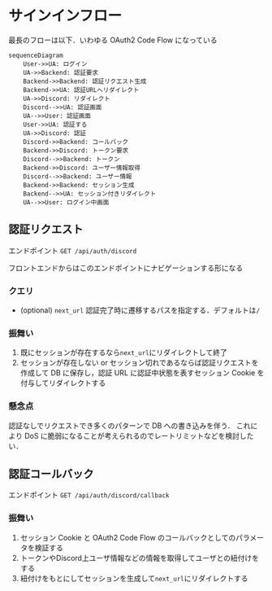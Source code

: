 # サインインフロー

最長のフローは以下．いわゆる OAuth2 Code Flow になっている
```mermaid
sequenceDiagram
    User->>UA: ログイン
    UA->>Backend: 認証要求
    Backend->>Backend: 認証リクエスト生成
    Backend->>UA: 認証URLへリダイレクト
    UA->>Discord: リダイレクト
    Discord-->>UA: 認証画面
    UA-->>User: 認証画面
    User->>UA: 認証する
    UA->>Discord: 認証
    Discord->>Backend: コールバック
    Backend->>Discord: トークン要求
    Discord-->>Backend: トークン
    Backend->>Discord: ユーザー情報取得
    Discord-->>Backend: ユーザー情報
    Backend->>Backend: セッション生成
    Backend-->>UA: セッション付きリダイレクト
    UA-->>User: ログイン中画面
```

## 認証リクエスト

エンドポイント `GET /api/auth/discord`

フロントエンドからはこのエンドポイントにナビゲーションする形になる

### クエリ
- (optional) `next_url` 認証完了時に遷移するパスを指定する．デフォルトは`/`

### 振舞い

1. 既にセッションが存在するなら`next_url`にリダイレクトして終了
2. セッションが存在しない or セッション切れであるならば認証リクエストを作成して DB に保存し，認証 URL に認証中状態を表すセッション Cookie を付与してリダイレクトする

### 懸念点

認証なしでリクエストでき多くのパターンで DB への書き込みを伴う．
これにより DoS に脆弱になることが考えられるのでレートリミットなどを検討したい．

## 認証コールバック

エンドポイント `GET /api/auth/discord/callback`

### 振舞い

1. セッション Cookie と OAuth2 Code Flow のコールバックとしてのパラメータを検証する
2. トークンやDiscord上ユーザ情報などの情報を取得してユーザとの紐付けをする
3. 紐付けをもとにしてセッションを生成して`next_url`にリダイレクトする
